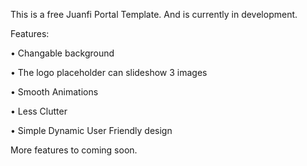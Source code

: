 This is a free Juanfi Portal Template. And is currently in development.

Features:

• Changable background 

• The logo placeholder can slideshow 3 images

• Smooth Animations

• Less Clutter 

• Simple Dynamic User Friendly design




More features to coming soon. 
